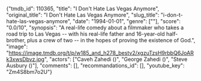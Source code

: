 {"tmdb_id": 110365, "title": "I Don't Hate Las Vegas Anymore", "original_title": "I Don't Hate Las Vegas Anymore", "slug_title": "i-don-t-hate-las-vegas-anymore", "date": "1994-01-01", "genre": [""], "score": "0.0/10", "synopsis": "A real-life comedy about a filmmaker who takes a road trip to Las Vegas -- with his real-life father and 16-year-old half-brother, plus a crew of two -- in the hopes of proving the existence of God.", "image": "https://image.tmdb.org/t/p/w185_and_h278_bestv2/xgzuTzsH9rbbQ6JoARk3xwsDbvz.jpg", "actors": ["Caveh Zahedi ()", "George Zahedi ()", "Steve Ausbury ()"], "comments": [], "recommandations_id": [], "youtube_key": "Zm4S8bm7o2U"}